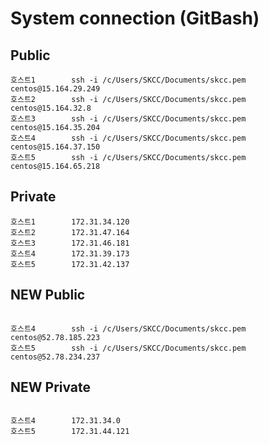 # System connection (GitBash)
## Public
```
호스트1		ssh -i /c/Users/SKCC/Documents/skcc.pem centos@15.164.29.249
호스트2		ssh -i /c/Users/SKCC/Documents/skcc.pem centos@15.164.32.8	
호스트3		ssh -i /c/Users/SKCC/Documents/skcc.pem centos@15.164.35.204
호스트4		ssh -i /c/Users/SKCC/Documents/skcc.pem centos@15.164.37.150
호스트5		ssh -i /c/Users/SKCC/Documents/skcc.pem centos@15.164.65.218
```
## Private
```
호스트1		172.31.34.120
호스트2		172.31.47.164
호스트3		172.31.46.181
호스트4		172.31.39.173
호스트5		172.31.42.137
```
## NEW Public
```

호스트4		ssh -i /c/Users/SKCC/Documents/skcc.pem centos@52.78.185.223
호스트5		ssh -i /c/Users/SKCC/Documents/skcc.pem centos@52.78.234.237
```
## NEW Private
```

호스트4		172.31.34.0
호스트5		172.31.44.121
```
